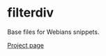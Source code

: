# filterdiv
Base files for Webians snippets.

[Project page](http://sconvert.github.io/webiansbase)
